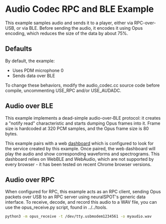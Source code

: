 # Audio Codec RPC and BLE Example
This example samples audio and sends it to a player, either via RPC-over-USB, or via BLE. Before sending the audio, it encodes it using Opus encoding, which reduces the size of the data by about 75%.

## Defaults
By default, the example:
- Uses PDM microphone 0
- Sends data over BLE

To change these behaviors, modify the audio_codec.cc source code before compile, uncommenting USE_RPC and/or USE_AUDADC.

## Audio over BLE
This example implements a dead-simple audio-over-BLE protocol: it creates a "notify read" characteristic and starts dumping Opus frames into it. Frame size is hardcoded at 320 PCM samples, and the Opus frame size is 80 bytes.

This example pairs with a web [dashboard](https://github.com/AmbiqAI/web-ble-dashboards/blob/main/audio/index.html) which is configured to look for the service created by this example. Once paired, the web dashboard will play the audio and show corresponding waveforms and spectrograms. This dashboard relies on WebBLE and WebAudio, which are not supported by every browser - it has been tested on recent Chrome browser versions.

## Audio over RPC
When configured for RPC, this example acts as an RPC client, sending  Opus packets over USB to an RPC server using neuralSPOT's generic data interface. To receive, decode, and record this audio to a WAV file, you can use the opus_receive.py script, found in ../../tools.

```bash
python3 -m opus_receive -t /dev/tty.usbmodem1234561 -o myaudio.wav
```

